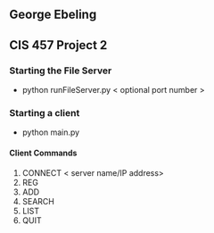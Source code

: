 ## George Ebeling 
## CIS 457 Project 2

### Starting the File Server

- python runFileServer.py < optional port number >

### Starting a client

- python main.py

#### Client Commands

1. CONNECT < server name/IP address> <server port>
2. REG <username> <speed>
3. ADD <filename> <descriptors>
4. SEARCH <keyword>
5. LIST
6. QUIT